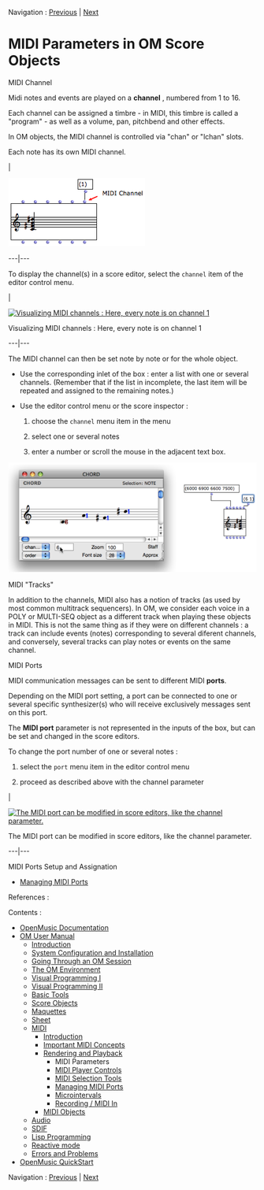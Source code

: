 Navigation : [Previous](MIDI-Playback "page précédente\(Rendering
and Playback\)") | [Next](MIDI-Controls "Next\(MIDI
Player Controls\)")


# MIDI Parameters in OM Score Objects

MIDI Channel

Midi notes and events are played on a **channel** , numbered from 1 to 16.

Each channel can be assigned a timbre - in MIDI, this timbre is called a
"program" - as well as a volume, pan, pitchbend and other effects.

In OM objects, the MIDI channel is controlled via "chan" or "lchan" slots.

Each note has its own MIDI channel.

|

![](../res/inputMIDIchannel.png)  
  
---|---  
  
To display the channel(s) in a score editor, select the `channel` item of the
editor control menu.

|

[![Visualizing MIDI channels : Here, every note is on channel
1](../res/midichannels_1.png)](../res/midichannels.png "Cliquez pour
agrandir")

Visualizing MIDI channels : Here, every note is on channel 1  
  
---|---  
  
The MIDI channel can then be set note by note or for the whole object.

  * Use the corresponding inlet of the box : enter a list with one or several channels. (Remember that if the list in incomplete, the last item will be repeated and assigned to the remaining notes.)

  * Use the editor control menu or the score inspector : 

    1. choose the `channel` menu item in the menu

    2. select one or several notes

    3. enter a number or scroll the mouse in the adjacent text box. 

![](../res/assignmidichannel1.png)

MIDI "Tracks"

In addition to the channels, MIDI also has a notion of tracks (as used by most
common multitrack sequencers). In OM, we consider each voice in a POLY or
MULTI-SEQ object as a different track when playing these objects in MIDI. This
is not the same thing as if they were on different channels : a track can
include events (notes) corresponding to several diferent channels, and
conversely, several tracks can play notes or events on the same channel.

MIDI Ports

MIDI communication messages can be sent to different MIDI **ports**.

Depending on the MIDI port setting, a port can be connected to one or several
specific synthesizer(s) who will receive exclusively messages sent on this
port.

The **MIDI port** parameter is not represented in the inputs of the box, but
can be set and changed in the score editors.

To change the port number of one or several notes :

  1. select the `port` menu item in the editor control menu

  2. proceed as described above with the channel parameter

|

[![The MIDI port can be modified in score editors, like the channel
parameter.](../res/ports_1.png)](../res/ports.png "Cliquez pour agrandir")

The MIDI port can be modified in score editors, like the channel parameter.  
  
---|---  
  
MIDI Ports Setup and Assignation

  * [Managing MIDI Ports](MIDI-Ports)

References :

Contents :

  * [OpenMusic Documentation](OM-Documentation)
  * [OM User Manual](OM-User-Manual)
    * [Introduction](00-Contents)
    * [System Configuration and Installation](Installation)
    * [Going Through an OM Session](Goingthrough)
    * [The OM Environment](Environment)
    * [Visual Programming I](BasicVisualProgramming)
    * [Visual Programming II](AdvancedVisualProgramming)
    * [Basic Tools](BasicObjects)
    * [Score Objects](ScoreObjects)
    * [Maquettes](Maquettes)
    * [Sheet](Sheet)
    * [MIDI](MIDI)
      * [Introduction](Intro)
      * [Important MIDI Concepts](MIDI-Concepts)
      * [Rendering and Playback](MIDI-Playback)
        * MIDI Parameters
        * [MIDI Player Controls](MIDI-Controls)
        * [MIDI Selection Tools](MIDI-Utils)
        * [Managing MIDI Ports](MIDI-Ports)
        * [Microintervals](Microintervals)
        * [Recording / MIDI In](Record%20MIDI)
      * [MIDI Objects](MIDI-Objects)
    * [Audio](Audio)
    * [SDIF](SDIF)
    * [Lisp Programming](Lisp)
    * [Reactive mode](Reactive)
    * [Errors and Problems](errors)
  * [OpenMusic QuickStart](QuickStart-Chapters)

Navigation : [Previous](MIDI-Playback "page précédente\(Rendering
and Playback\)") | [Next](MIDI-Controls "Next\(MIDI
Player Controls\)")

